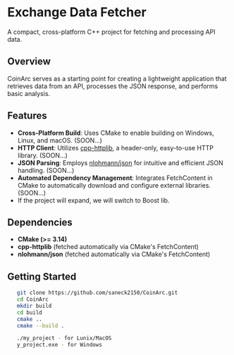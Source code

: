 # Exchange Data Fetcher

A compact, cross-platform C++ project for fetching and processing API data.

## Overview

CoinArc serves as a starting point for creating a lightweight application that retrieves data from an API, processes the JSON response, and performs basic analysis.

## Features

- **Cross-Platform Build**: Uses CMake to enable building on Windows, Linux, and macOS. (SOON...)
- **HTTP Client**: Utilizes [cpp-httplib](https://github.com/yhirose/cpp-httplib), a header-only, easy-to-use HTTP library. (SOON...)
- **JSON Parsing**: Employs [nlohmann/json](https://github.com/nlohmann/json) for intuitive and efficient JSON handling. (SOON...)
- **Automated Dependency Management**: Integrates FetchContent in CMake to automatically download and configure external libraries. (SOON...)
- If the project will expand, we will switch to Boost lib.

## Dependencies

- **CMake (>= 3.14)**
- **cpp-httplib** (fetched automatically via CMake's FetchContent)
- **nlohmann/json** (fetched automatically via CMake's FetchContent)

## Getting Started

```bash
   git clone https://github.com/saneck2150/CoinArc.git
   cd CoinArc
   mkdir build
   cd build
   cmake ..
   cmake --build .
```

```bash 
   ./my_project - for Lunix/MacOS
   y_project.exe - for Windows
```
